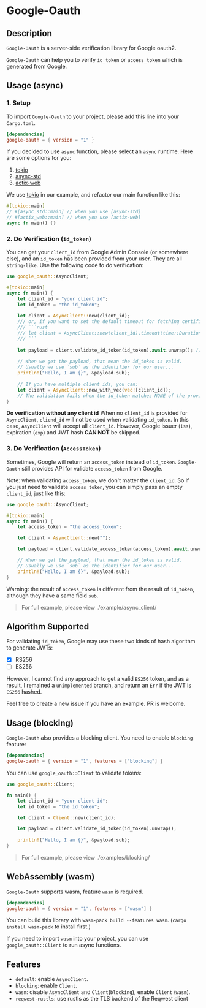 # Google-Oauth

## Description
`Google-Oauth` is a server-side verification library for Google oauth2.

`Google-Oauth` can help you to verify `id_token` or `access_token` which is generated from Google.

## Usage (async)

### 1. Setup
To import `Google-Oauth` to your project, please add this line into your `Cargo.toml`.

```toml
[dependencies]
google-oauth = { version = "1" }
```

If you decided to use `async` function, please select an `async` runtime. Here are some options for you:
1. [tokio](https://github.com/tokio-rs/tokio)
2. [async-std](https://github.com/async-rs/async-std)
3. [actix-web](https://github.com/actix/actix-web)

We use [tokio](https://github.com/tokio-rs/tokio) in our example, and refactor our main function like this:
```rust
#[tokio::main]
// #[async_std::main] // when you use [async-std]
// #[actix_web::main] // when you use [actix-web]
async fn main() {}
```

### 2. Do Verification (`id_token`)

You can get your `client_id` from Google Admin Console (or somewhere else), and an `id_token` has been provided from
your user. They are all `string-like`. Use the following code to do verification:
```rust
use google_oauth::AsyncClient;

#[tokio::main]
async fn main() {
    let client_id = "your client id";
    let id_token = "the id_token";
    
    let client = AsyncClient::new(client_id);
    /// or, if you want to set the default timeout for fetching certificates from Google, e.g, 30 seconds, you can:
    /// ```rust
    /// let client = AsyncClient::new(client_id).timeout(time::Duration::from_sec(30));
    /// ```
    
    let payload = client.validate_id_token(id_token).await.unwrap(); // In production, remember to handle this error.
    
    // When we get the payload, that mean the id_token is valid.
    // Usually we use `sub` as the identifier for our user...
    println!("Hello, I am {}", &payload.sub);
    
    // If you have multiple client ids, you can:
    let client = AsyncClient::new_with_vec(vec![client_id]);
    // The validation fails when the id_token matches NONE of the provided client ids.
}
```

**Do verification without any client id**
When no `client_id` is provided for `AsyncClient`, `cliend_id` will not be used when validating `id_token`. In this case, `AsyncClient` will accept all `client_id`. However, Google issuer (`iss`), expiration (`exp`) and JWT hash **CAN NOT** be skipped.

### 3. Do Verification (`AccessToken`)

Sometimes, Google will return an `access_token` instead of `id_token`. `Google-Oauth` still provides API for validate
`access_token` from Google.

Note: when validating `access_token`, we don't matter the `client_id`. So if you just need to validate `access_token`,
you can simply pass an empty `client_id`, just like this:

```rust
use google_oauth::AsyncClient;

#[tokio::main]
async fn main() {
    let access_token = "the access_token";

    let client = AsyncClient::new("");

    let payload = client.validate_access_token(access_token).await.unwrap(); // In production, remember to handle this error.

    // When we get the payload, that mean the id_token is valid.
    // Usually we use `sub` as the identifier for our user...
    println!("Hello, I am {}", &payload.sub);
}
```

Warning: the result of `access_token` is different from the result of `id_token`, although they have a same field `sub`.

> For full example, please view ./example/async_client/

## Algorithm Supported
For validating `id_token`, Google may use these two kinds of hash algorithm to generate JWTs:

- [x] RS256
- [ ] ES256

However, I cannot find any approach to get a valid `ES256` token, and as a result, I remained a `unimplemented` branch, 
and return an `Err` if the JWT is `ES256` hashed.

Feel free to create a new issue if you have an example. PR is welcome.

## Usage (blocking)
`Google-Oauth` also provides a blocking client. You need to enable `blocking` feature:
```toml
[dependencies]
google-oauth = { version = "1", features = ["blocking"] }
```

You can use `google_oauth::Client` to validate tokens:
```rust
use google_oauth::Client;

fn main() {
    let client_id = "your client id";
    let id_token = "the id_token";

    let client = Client::new(client_id);

    let payload = client.validate_id_token(id_token).unwrap();
    
    println!("Hello, I am {}", &payload.sub);
}
```

> For full example, please view ./examples/blocking/

## WebAssembly (wasm)
`Google-Oauth` supports wasm, feature `wasm` is required.
```toml
[dependencies]
google-oauth = { version = "1", features = ["wasm"] }
```

You can build this library with ``wasm-pack build --features wasm``. (`cargo install wasm-pack` to install first.)

If you need to import `wasm` into your project, you can use `google_oauth::Client` to run async functions.

## Features
+ `default`: enable `AsyncClient`.
+ `blocking`: enable `Client`.
+ `wasm`: disable `AsyncClient` and `Client`(`blocking`), enable `Client` (`wasm`).
+ `reqwest-rustls`: use rustls as the TLS backend of the Reqwest client
